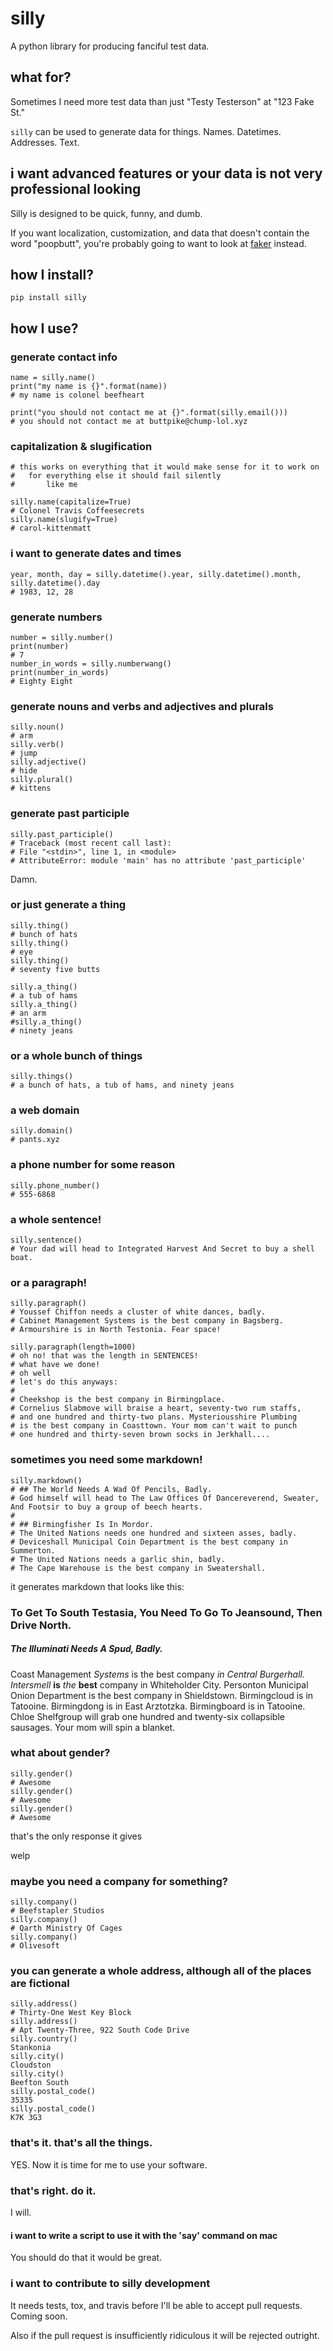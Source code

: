 # silly
A python library for producing fanciful test data. 

## what for?

Sometimes I need more test data than just "Testy Testerson" at "123 Fake St."

`silly` can be used to generate data for things. Names. Datetimes. Addresses. Text.

## i want advanced features or your data is not very professional looking

Silly is designed to be quick, funny, and dumb.

If you want localization, customization, and data that doesn't contain the word "poopbutt",
you're probably going to want to look at [faker](https://github.com/joke2k/faker) instead.

## how I install?

    pip install silly


## how I use?

### generate contact info

    name = silly.name()
    print("my name is {}".format(name))
    # my name is colonel beefheart

    print("you should not contact me at {}".format(silly.email()))
    # you should not contact me at buttpike@chump-lol.xyz


### capitalization & slugification

    # this works on everything that it would make sense for it to work on
    #   for everything else it should fail silently
    #       like me

    silly.name(capitalize=True)
    # Colonel Travis Coffeesecrets
    silly.name(slugify=True)
    # carol-kittenmatt


### i want to generate dates and times

    year, month, day = silly.datetime().year, silly.datetime().month, silly.datetime().day
    # 1983, 12, 28

### generate numbers

    number = silly.number()
    print(number)
    # 7
    number_in_words = silly.numberwang()
    print(number_in_words)
    # Eighty Eight

### generate nouns and verbs and adjectives and plurals

    silly.noun()
    # arm
    silly.verb()
    # jump
    silly.adjective()
    # hide
    silly.plural()
    # kittens

### generate past participle

    silly.past_participle()
    # Traceback (most recent call last):
    # File "<stdin>", line 1, in <module>
    # AttributeError: module 'main' has no attribute 'past_participle'

Damn.

### or just generate a thing

    silly.thing()
    # bunch of hats
    silly.thing()
    # eye
    silly.thing()
    # seventy five butts

    silly.a_thing()
    # a tub of hams
    silly.a_thing()
    # an arm
    #silly.a_thing()
    # ninety jeans

### or a whole bunch of things

    silly.things()
    # a bunch of hats, a tub of hams, and ninety jeans

### a web domain

    silly.domain()
    # pants.xyz

### a phone number for some reason

    silly.phone_number()
    # 555-6868

### a whole sentence!

    silly.sentence()
    # Your dad will head to Integrated Harvest And Secret to buy a shell boat.

### or a paragraph!

    silly.paragraph()
    # Youssef Chiffon needs a cluster of white dances, badly.
    # Cabinet Management Systems is the best company in Bagsberg.
    # Armourshire is in North Testonia. Fear space!

    silly.paragraph(length=1000)
    # oh no! that was the length in SENTENCES!
    # what have we done!
    # oh well
    # let's do this anyways:
    #
    # Cheekshop is the best company in Birmingplace.
    # Cornelius Slabmove will braise a heart, seventy-two rum staffs,
    # and one hundred and thirty-two plans. Mysteriousshire Plumbing
    # is the best company in Coasttown. Your mom can't wait to punch
    # one hundred and thirty-seven brown socks in Jerkhall....

### sometimes you need some markdown!

    silly.markdown()
    # ## The World Needs A Wad Of Pencils, Badly.
    # God himself will head to The Law Offices Of Dancereverend, Sweater, And Footsir to buy a group of beech hearts.
    #
    # ## Birmingfisher Is In Mordor.
    # The United Nations needs one hundred and sixteen asses, badly.
    # Deviceshall Municipal Coin Department is the best company in Summerton.
    # The United Nations needs a garlic shin, badly.
    # The Cape Warehouse is the best company in Sweatershall.

it generates markdown that looks like this:

### To Get To South Testasia, You Need To Go To Jeansound, Then Drive North.

##### The Illuminati Needs A Spud, Badly.
Coast Management _Systems_ is the best company _in_ _Central_ _Burgerhall._
_Intersmell_ **is** _the_ **best** company in Whiteholder City.
Personton Municipal Onion Department is the best company in Shieldstown.
Birmingcloud is in Tatooine.
Birmingdong is in East Arztotzka.
Birmingboard is in Tatooine.
Chloe Shelfgroup will grab one hundred and twenty-six collapsible sausages.
Your mom will spin a blanket.

### what about gender?

    silly.gender()
    # Awesome
    silly.gender()
    # Awesome
    silly.gender()
    # Awesome

that's the only response it gives

welp

### maybe you need a company for something?

    silly.company()
    # Beefstapler Studios
    silly.company()
    # Qarth Ministry Of Cages
    silly.company()
    # Olivesoft

### you can generate a whole address, although all of the places are fictional

    silly.address()
    # Thirty-One West Key Block
    silly.address()
    # Apt Twenty-Three, 922 South Code Drive
    silly.country()
    Stankonia
    silly.city()
    Cloudston
    silly.city()
    Beefton South
    silly.postal_code()
    35335
    silly.postal_code()
    K7K 3G3

### that's it. that's all the things.

YES. Now it is time for me to use your software.

### that's right. do it.

I will.

#### i want to write a script to use it with the 'say' command on mac

You should do that it would be great.

### i want to contribute to silly development

It needs tests, tox, and travis before I'll be able to accept pull requests. Coming soon.

Also if the pull request is insufficiently ridiculous it will be rejected outright.
